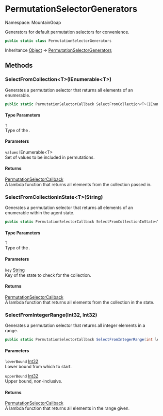 # PermutationSelectorGenerators

Namespace: MountainGoap

Generators for default permutation selectors for convenience.

```csharp
public static class PermutationSelectorGenerators
```

Inheritance [Object](https://docs.microsoft.com/en-us/dotnet/api/system.object) → [PermutationSelectorGenerators](./mountaingoap.permutationselectorgenerators.md)

## Methods

### **SelectFromCollection&lt;T&gt;(IEnumerable&lt;T&gt;)**

Generates a permutation selector that returns all elements of an enumerable.

```csharp
public static PermutationSelectorCallback SelectFromCollection<T>(IEnumerable<T> values)
```

#### Type Parameters

`T`<br>
Type of the .

#### Parameters

`values` IEnumerable&lt;T&gt;<br>
Set of values to be included in permutations.

#### Returns

[PermutationSelectorCallback](./mountaingoap.permutationselectorcallback.md)<br>
A lambda function that returns all elements from the collection passed in.

### **SelectFromCollectionInState&lt;T&gt;(String)**

Generates a permutation selector that returns all elements of an enumerable within the agent state.

```csharp
public static PermutationSelectorCallback SelectFromCollectionInState<T>(string key)
```

#### Type Parameters

`T`<br>
Type of the .

#### Parameters

`key` [String](https://docs.microsoft.com/en-us/dotnet/api/system.string)<br>
Key of the state to check for the collection.

#### Returns

[PermutationSelectorCallback](./mountaingoap.permutationselectorcallback.md)<br>
A lambda function that returns all elements from the collection in the state.

### **SelectFromIntegerRange(Int32, Int32)**

Generates a permutation selector that returns all integer elements in a range.

```csharp
public static PermutationSelectorCallback SelectFromIntegerRange(int lowerBound, int upperBound)
```

#### Parameters

`lowerBound` [Int32](https://docs.microsoft.com/en-us/dotnet/api/system.int32)<br>
Lower bound from which to start.

`upperBound` [Int32](https://docs.microsoft.com/en-us/dotnet/api/system.int32)<br>
Upper bound, non-inclusive.

#### Returns

[PermutationSelectorCallback](./mountaingoap.permutationselectorcallback.md)<br>
A lambda function that returns all elements in the range given.
